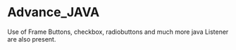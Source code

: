 # Advance_JAVA
Use of Frame
Buttons, checkbox, radiobuttons and much more
java Listener are also present.
